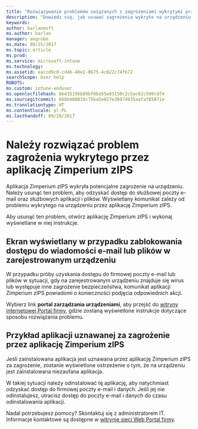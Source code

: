 ```yaml
---
title: "Rozwiązywanie problemów związanych z zagrożeniami wykrytymi przez aplikację Zimperium zIPS w systemie iOS | Microsoft Docs"
description: "Dowiedz się, jak usuwać zagrożenia wykryte na urządzeniu z systemem iOS."
keywords: 
author: barlanmsft
ms.author: barlan
manager: angrobe
ms.date: 09/25/2017
ms.topic: article
ms.prod: 
ms.service: microsoft-intune
ms.technology: 
ms.assetid: eaccd9c0-cd46-48e2-8675-4c022c74f672
searchScope: User help
ROBOTS: 
ms.custom: intune-enduser
ms.openlocfilehash: 6b435156b89bf0ba55e83158c2c5ac62c590cdf4
ms.sourcegitcommit: 668b408819c75ba5e827e36974935aafaf85871e
ms.translationtype: HT
ms.contentlocale: pl-PL
ms.lasthandoff: 09/28/2017
---
```

# <a name="you-need-to-resolve-a-threat-found-by-zimperium-zips"></a>Należy rozwiązać problem zagrożenia wykrytego przez aplikację Zimperium zIPS

Aplikacja Zimperium zIPS wykryła potencjalne zagrożenie na urządzeniu. Należy usunąć ten problem, aby odzyskać dostęp do służbowej poczty e-mail oraz służbowych aplikacji i plików. Wyświetlany komunikat zależy od problemu wykrytego na urządzeniu przez aplikację Zimperium zIPS.

Aby usunąć ten problem, otwórz aplikację Zimperium zIPS i wykonaj wyświetlane w niej instrukcje.

## <a name="what-you-might-see-if-your-enrolled-device-is-blocked-from-accessing-email-or-files"></a>Ekran wyświetlany w przypadku zablokowania dostępu do wiadomości e-mail lub plików w zarejestrowanym urządzeniu

W przypadku próby uzyskania dostępu do firmowej poczty e-mail lub plików w sytuacji, gdy na zarejestrowanym urządzeniu znajduje się wirus lub występuje inne zagrożenie bezpieczeństwa, komunikat aplikacji Zimperium zIPS powiadomi o konieczności podjęcia odpowiednich akcji.

Wybierz link **portal zarządzania urządzeniami**, aby przejść do [witryny internetowej Portal firmy](https://portal.manage.microsoft.com), gdzie zostaną wyświetlone instrukcje dotyczące sposobu rozwiązania problemu.

## <a name="example-of-an-app-that-zimperium-zips-sees-as-a-threat"></a>Przykład aplikacji uznawanej za zagrożenie przez aplikację Zimperium zIPS

Jeśli zainstalowana aplikacja jest uznawana przez aplikację Zimperium zIPS za zagrożenie, zostanie wyświetlone ostrzeżenie o tym, że na urządzeniu jest zainstalowana niezaufana aplikacja.

W takiej sytuacji należy odinstalować tę aplikację, aby natychmiast odzyskać dostęp do firmowej poczty e-mail i danych. Jeśli jej nie odinstalujesz, utracisz dostęp do poczty e-mail i danych do czasu odinstalowania aplikacji.

Nadal potrzebujesz pomocy? Skontaktuj się z administratorem IT. Informacje kontaktowe są dostępne w [witrynie sieci Web Portal firmy](https://portal.manage.microsoft.com).
